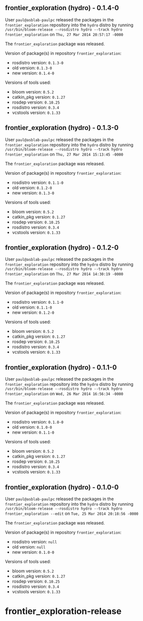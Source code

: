 ## frontier_exploration (hydro) - 0.1.4-0

User `paul@asblab-paulpc` released the packages in the `frontier_exploration` repository into the `hydro` distro by running `/usr/bin/bloom-release --rosdistro hydro --track hydro frontier_exploration` on `Thu, 27 Mar 2014 20:57:17 -0000`

The `frontier_exploration` package was released.

Version of package(s) in repository `frontier_exploration`:
- rosdistro version: `0.1.3-0`
- old version: `0.1.3-0`
- new version: `0.1.4-0`

Versions of tools used:
- bloom version: `0.5.2`
- catkin_pkg version: `0.1.27`
- rosdep version: `0.10.25`
- rosdistro version: `0.3.4`
- vcstools version: `0.1.33`


## frontier_exploration (hydro) - 0.1.3-0

User `paul@asblab-paulpc` released the packages in the `frontier_exploration` repository into the `hydro` distro by running `/usr/bin/bloom-release --rosdistro hydro --track hydro frontier_exploration` on `Thu, 27 Mar 2014 15:13:45 -0000`

The `frontier_exploration` package was released.

Version of package(s) in repository `frontier_exploration`:
- rosdistro version: `0.1.1-0`
- old version: `0.1.2-0`
- new version: `0.1.3-0`

Versions of tools used:
- bloom version: `0.5.2`
- catkin_pkg version: `0.1.27`
- rosdep version: `0.10.25`
- rosdistro version: `0.3.4`
- vcstools version: `0.1.33`


## frontier_exploration (hydro) - 0.1.2-0

User `paul@asblab-paulpc` released the packages in the `frontier_exploration` repository into the `hydro` distro by running `/usr/bin/bloom-release --rosdistro hydro --track hydro frontier_exploration` on `Thu, 27 Mar 2014 14:30:19 -0000`

The `frontier_exploration` package was released.

Version of package(s) in repository `frontier_exploration`:
- rosdistro version: `0.1.1-0`
- old version: `0.1.1-0`
- new version: `0.1.2-0`

Versions of tools used:
- bloom version: `0.5.2`
- catkin_pkg version: `0.1.27`
- rosdep version: `0.10.25`
- rosdistro version: `0.3.4`
- vcstools version: `0.1.33`


## frontier_exploration (hydro) - 0.1.1-0

User `paul@asblab-paulpc` released the packages in the `frontier_exploration` repository into the `hydro` distro by running `/usr/bin/bloom-release --rosdistro hydro --track hydro frontier_exploration` on `Wed, 26 Mar 2014 16:56:34 -0000`

The `frontier_exploration` package was released.

Version of package(s) in repository `frontier_exploration`:
- rosdistro version: `0.1.0-0`
- old version: `0.1.0-0`
- new version: `0.1.1-0`

Versions of tools used:
- bloom version: `0.5.2`
- catkin_pkg version: `0.1.27`
- rosdep version: `0.10.25`
- rosdistro version: `0.3.4`
- vcstools version: `0.1.33`


## frontier_exploration (hydro) - 0.1.0-0

User `paul@asblab-paulpc` released the packages in the `frontier_exploration` repository into the `hydro` distro by running `/usr/bin/bloom-release --rosdistro hydro --track hydro frontier_exploration --edit` on `Tue, 25 Mar 2014 20:18:56 -0000`

The `frontier_exploration` package was released.

Version of package(s) in repository `frontier_exploration`:
- rosdistro version: `null`
- old version: `null`
- new version: `0.1.0-0`

Versions of tools used:
- bloom version: `0.5.2`
- catkin_pkg version: `0.1.27`
- rosdep version: `0.10.25`
- rosdistro version: `0.3.4`
- vcstools version: `0.1.33`


frontier_exploration-release
============================
